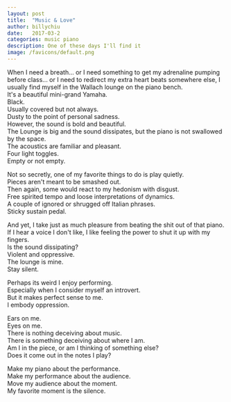 ```yaml
---
layout: post
title:  "Music & Love"
author: billychiu
date:   2017-03-2
categories: music piano
description: One of these days I'll find it
image: /favicons/default.png
---
```


When I need a breath... or I need something to get my adrenaline pumping before class... or I need to redirect my extra heart beats somewhere else, I usually find myself in the Wallach lounge on the piano bench.  
It's a beautiful mini-grand Yamaha.  
Black.  
Usually covered but not always.  
Dusty to the point of personal sadness.  
However, the sound is bold and beautiful.  
The Lounge is big and the sound dissipates, but the piano is not swallowed by the space.  
The acoustics are familiar and pleasant.  
Four light toggles.  
Empty or not empty.  

Not so secretly, one of my favorite things to do is play quietly.  
Pieces aren't meant to be smashed out.  
Then again, some would react to my hedonism with disgust.  
Free spirited tempo and loose interpretations of dynamics.  
A couple of ignored or shrugged off Italian phrases.  
Sticky sustain pedal.  

And yet, I take just as much pleasure from beating the shit out of that piano.  
If I hear a voice I don't like, I like feeling the power to shut it up with my fingers.  
Is the sound dissipating?  
Violent and oppressive.  
The lounge is mine.  
Stay silent.  

Perhaps its weird I enjoy performing.  
Especially when I consider myself an introvert.  
But it makes perfect sense to me.  
I embody oppression.  

Ears on me.  
Eyes on me.  
There is nothing deceiving about music.  
There is something deceiving about where I am.  
Am I in the piece, or am I thinking of something else?  
Does it come out in the notes I play?  

Make my piano about the performance.  
Make my performance about the audience.  
Move my audience about the moment.  
My favorite moment is the silence.  